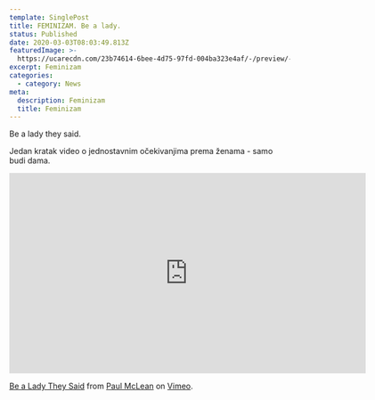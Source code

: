 ```yaml
---
template: SinglePost
title: FEMINIZAM. Be a lady.
status: Published
date: 2020-03-03T08:03:49.813Z
featuredImage: >-
  https://ucarecdn.com/23b74614-6bee-4d75-97fd-004ba323e4af/-/preview/-/enhance/85/
excerpt: Feminizam
categories:
  - category: News
meta:
  description: Feminizam
  title: Feminizam
---
```

Be a lady they said.

Jedan kratak video o jednostavnim očekivanjima prema ženama - samo budi dama.

<iframe src="https://player.vimeo.com/video/393253445?color=000000&title=0&byline=0&portrait=0" width="640" height="360" frameborder="0" allow="autoplay; fullscreen" allowfullscreen></iframe>
<p><a href="https://vimeo.com/393253445">Be a Lady They Said</a> from <a href="https://vimeo.com/user48031317">Paul McLean</a> on <a href="https://vimeo.com">Vimeo</a>.</p>
